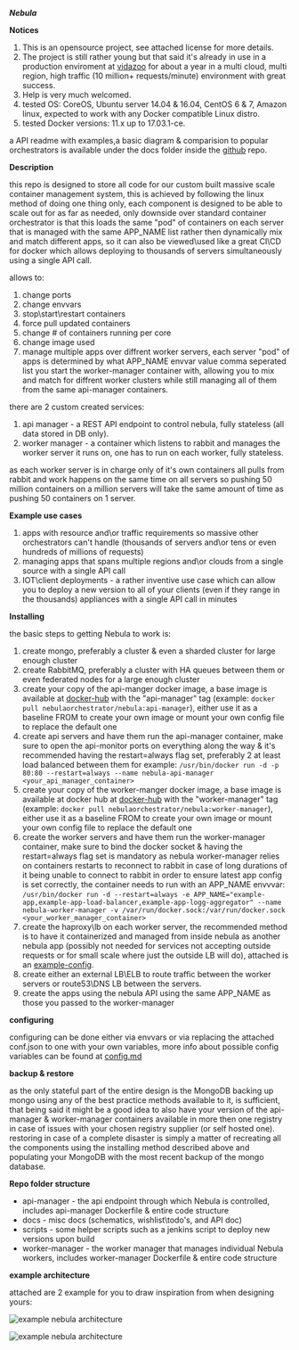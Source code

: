 ***Nebula***

**Notices**
1. This is an opensource project, see attached license for more details.
2. The project is still rather young but that said it's already in use in a production enviroment at [vidazoo](https://www.vidazoo.com/) for about a year in a multi cloud, multi region, high traffic (10 million+ requests/minute) environment with great success.
3. Help is very much welcomed.
4. tested OS: CoreOS, Ubuntu server 14.04 & 16.04, CentOS 6 & 7, Amazon linux, expected to work with any Docker compatible Linux distro.
5. tested Docker versions: 11.x up to 17.03.1-ce.

a API readme with examples,a basic diagram & comparision to popular orchestrators is available under the docs folder inside the [github](https://github.com/nebula-orchestrator/nebula) repo.

**Description**

this repo is designed to store all code for our custom built massive scale container management system, this is achieved by following the linux method of doing one thing only, each component is designed to be able to scale out for as far as needed, only downside over standard container orchestrator is that this loads the same "pod" of containers on each server that is managed with the same APP_NAME list rather then dynamically mix and match different apps, so it can also be viewed\used like a great CI\CD for docker which allows deploying to thousands of servers simultaneously using a single API call.

allows to:
1. change ports
2. change envvars
3. stop\start\restart containers
4. force pull updated containers
5. change # of containers running per core
6. change image used
7. manage multiple apps over diffrent worker servers, each server "pod" of apps is determined by what APP_NAME envvar value comma seperated list you start the worker-manager container with, allowing you to mix and match for diffrent worker clusters while still managing all of them from the same api-manager containers.

there are 2 custom created services:
1. api manager - a REST API endpoint to control nebula, fully stateless (all data stored in DB only).
2. worker manager - a container which listens to rabbit and manages the worker server it runs on, one has to run on each worker, fully stateless.

as each worker server is in charge only of it's own containers all pulls from rabbit and work happens on the same time on all servers so pushing 50 million containers on a million servers will take the same amount of time as pushing 50 containers on 1 server.

**Example use cases**

1. apps with resource and\or traffic requirements so massive other orchestrators can't handle (thousands of servers and\or tens or even hundreds of millions of requests)
2. managing apps that spans multiple regions and\or clouds from a single source with a single API call
3. IOT\client deployments - a rather inventive use case which can allow you to deploy a new version to all of your clients (even if they range in the thousands) appliances with a single API call in minutes

**Installing**

the basic steps to getting Nebula to work is:
1. create mongo, preferably a cluster & even a sharded cluster for large enough cluster
2. create RabbitMQ, preferably a cluster with HA queues between them or even federated nodes for a large enough cluster
3. create your copy of the api-manger docker image, a base image is available at [docker-hub](https://hub.docker.com/r/nebulaorchestrator/nebula/) with the "api-manager" tag (example: `docker pull nebulaorchestrator/nebula:api-manager`), either use it as a baseline FROM to create your own image or mount your own config file to replace the default one
4. create api servers and have them run the api-manager container, make sure to open the api-monitor ports on everything along the way & it's recommended having the restart=always flag set, preferably 2 at least load balanced between them for example:
 `/usr/bin/docker run -d -p 80:80 --restart=always --name nebula-api-manager <your_api_manager_container>`
5. create your copy of the worker-manger docker image, a base image is available at docker hub at [docker-hub](https://hub.docker.com/r/nebulaorchestrator/nebula/) with the "worker-manager" tag (example: `docker pull nebulaorchestrator/nebula:worker-manager`), either use it as a baseline FROM to create your own image or mount your own config file to replace the default one
6. create the worker servers and have them run the worker-manager container, make sure to bind the docker socket & having the restart=always flag set is mandatory as nebula worker-manager relies on containers restarts to reconnect to rabbit in case of long durations of it being unable to connect to rabbit in order to ensure latest app config is set correctly, the container needs to run with an APP_NAME envvvar:
 `/usr/bin/docker run -d --restart=always -e APP_NAME="example-app,example-app-load-balancer,example-app-logg-aggregator" --name nebula-worker-manager -v /var/run/docker.sock:/var/run/docker.sock <your_worker_manager_container>`
7. create the haproxy\lb on each worker server, the recommended method is to have it containerized and managed from inside nebula as another nebula app (possibly not needed for services not accepting outside requests or for small scale where just the outside LB will do), attached is an [example-config](https://github.com/nebula-orchestrator/nebula/blob/master/docs/haproxy.cfg).
8. create either an external LB\ELB to route traffic between the worker servers or route53\DNS LB between the servers.
9. create the apps using the nebula API using the same APP_NAME as those you passed to the worker-manager

**configuring**

configuring can be done either via envvars or via replacing the attached conf.json to one with your own variables, more info about possible config variables can be found at [config.md](https://github.com/nebula-orchestrator/nebula/blob/master/docs/config.md/)

**backup & restore**

as the only stateful part of the entire design is the MongoDB backing up mongo using any of the best practice methods available to it, is sufficient, that being said it might be a good idea to also have your version of the api-manager & worker-manager containers available in more then one registry in case of issues with your chosen registry supplier (or self hosted one).
restoring in case of a complete disaster is simply a matter of recreating all the components using the installing method described above and populating your MongoDB with the most recent backup of the mongo database.

**Repo folder structure**

* api-manager - the api endpoint through which Nebula is controlled, includes api-manager Dockerfile & entire code structure
* docs - misc docs (schematics, wishlist\todo's, and API doc)
* scripts - some helper scripts such as a jenkins script to deploy new versions upon build
* worker-manager - the worker manager that manages individual Nebula workers, includes worker-manager Dockerfile & entire code structure

**example architecture**

attached are 2 example for you to draw inspiration from when designing yours:

![example nebula architecture](https://github.com/nebula-orchestrator/nebula/blob/master/docs/cloudcraft%20-%20nebula.png "example nebula architecture")



![example nebula architecture](https://github.com/nebula-orchestrator/nebula/blob/master/docs/nebula.png "example nebula architecture")